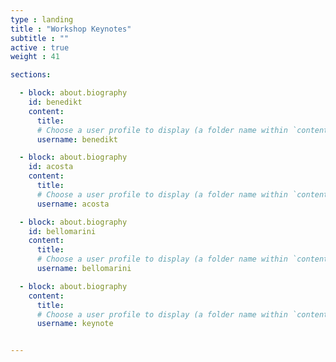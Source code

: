 ```yaml
---
type : landing
title : "Workshop Keynotes"
subtitle : ""
active : true
weight : 41

sections:

  - block: about.biography
    id: benedikt
    content:
      title: 
      # Choose a user profile to display (a folder name within `content/authors/`)
      username: benedikt

  - block: about.biography
    id: acosta
    content:
      title: 
      # Choose a user profile to display (a folder name within `content/authors/`)
      username: acosta

  - block: about.biography
    id: bellomarini
    content:
      title: 
      # Choose a user profile to display (a folder name within `content/authors/`)
      username: bellomarini

  - block: about.biography
    content:
      title: 
      # Choose a user profile to display (a folder name within `content/authors/`)
      username: keynote


---
```

